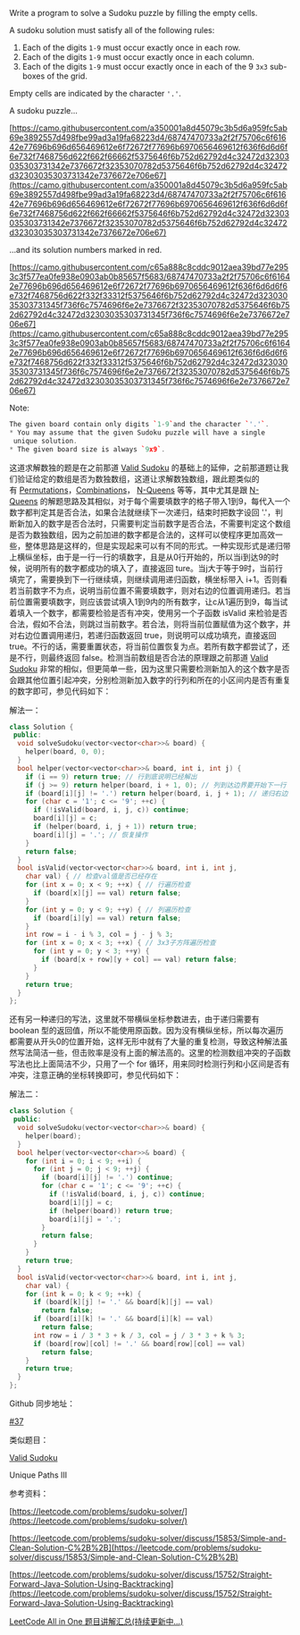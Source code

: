 Write a program to solve a Sudoku puzzle by filling the empty cells.

A sudoku solution must satisfy all of the following rules:

1. Each of the digits `1-9` must occur exactly once in each row.
1. Each of the digits `1-9` must occur exactly once in each column.
1. Each of the digits `1-9` must occur exactly once in each of the 9 `3x3` sub-boxes of the grid.

Empty cells are indicated by the character `'.'`.

A sudoku puzzle...

[https://camo.githubusercontent.com/a350001a8d45079c3b5d6a959fc5ab69e3892557d498fbe99ad3a19fa68223d4/68747470733a2f2f75706c6f61642e77696b696d656469612e6f72672f77696b6970656469612f636f6d6d6f6e732f7468756d622f662f66662f5375646f6b752d62792d4c32472d32303035303731342e7376672f32353070782d5375646f6b752d62792d4c32472d32303035303731342e7376672e706e67](https://camo.githubusercontent.com/a350001a8d45079c3b5d6a959fc5ab69e3892557d498fbe99ad3a19fa68223d4/68747470733a2f2f75706c6f61642e77696b696d656469612e6f72672f77696b6970656469612f636f6d6d6f6e732f7468756d622f662f66662f5375646f6b752d62792d4c32472d32303035303731342e7376672f32353070782d5375646f6b752d62792d4c32472d32303035303731342e7376672e706e67)

...and its solution numbers marked in red.

[https://camo.githubusercontent.com/c65a888c8cddc9012aea39bd77e2953c3f577ea0fe938e0903ab0b85657f5683/68747470733a2f2f75706c6f61642e77696b696d656469612e6f72672f77696b6970656469612f636f6d6d6f6e732f7468756d622f332f33312f5375646f6b752d62792d4c32472d32303035303731345f736f6c7574696f6e2e7376672f32353070782d5375646f6b752d62792d4c32472d32303035303731345f736f6c7574696f6e2e7376672e706e67](https://camo.githubusercontent.com/c65a888c8cddc9012aea39bd77e2953c3f577ea0fe938e0903ab0b85657f5683/68747470733a2f2f75706c6f61642e77696b696d656469612e6f72672f77696b6970656469612f636f6d6d6f6e732f7468756d622f332f33312f5375646f6b752d62792d4c32472d32303035303731345f736f6c7574696f6e2e7376672f32353070782d5375646f6b752d62792d4c32472d32303035303731345f736f6c7574696f6e2e7376672e706e67)

Note:

```cpp
The given board contain only digits `1-9`and the character `'.'`.
* You may assume that the given Sudoku puzzle will have a single
 unique solution.
* The given board size is always `9x9`.
```

这道求解数独的题是在之前那道 [Valid Sudoku](http://www.cnblogs.com/grandyang/p/4421217.html) 的基础上的延伸，之前那道题让我们验证给定的数组是否为数独数组，这道让求解数独数组，跟此题类似的有 [Permutations](http://www.cnblogs.com/grandyang/p/4358848.html)，[Combinations](http://www.cnblogs.com/grandyang/p/4332522.html)， [N-Queens](http://www.cnblogs.com/grandyang/p/4377782.html) 等等，其中尤其是跟 [N-Queens](http://www.cnblogs.com/grandyang/p/4377782.html) 的解题思路及其相似，对于每个需要填数字的格子带入1到9，每代入一个数字都判定其是否合法，如果合法就继续下一次递归，结束时把数字设回 '.'，判断新加入的数字是否合法时，只需要判定当前数字是否合法，不需要判定这个数组是否为数独数组，因为之前加进的数字都是合法的，这样可以使程序更加高效一些，整体思路是这样的，但是实现起来可以有不同的形式。一种实现形式是递归带上横纵坐标，由于是一行一行的填数字，且是从0行开始的，所以当i到达9的时候，说明所有的数字都成功的填入了，直接返回 ture。当j大于等于9时，当前行填完了，需要换到下一行继续填，则继续调用递归函数，横坐标带入 i+1。否则看若当前数字不为点，说明当前位置不需要填数字，则对右边的位置调用递归。若当前位置需要填数字，则应该尝试填入1到9内的所有数字，让c从1遍历到9，每当试着填入一个数字，都需要检验是否有冲突，使用另一个子函数 isValid 来检验是否合法，假如不合法，则跳过当前数字。若合法，则将当前位置赋值为这个数字，并对右边位置调用递归，若递归函数返回 true，则说明可以成功填充，直接返回 true。不行的话，需要重置状态，将当前位置恢复为点。若所有数字都尝试了，还是不行，则最终返回 false。检测当前数组是否合法的原理跟之前那道 [Valid Sudoku](http://www.cnblogs.com/grandyang/p/4421217.html) 非常的相似，但更简单一些，因为这里只需要检测新加入的这个数字是否会跟其他位置引起冲突，分别检测新加入数字的行列和所在的小区间内是否有重复的数字即可，参见代码如下：

解法一：

```cpp
class Solution {
 public:
  void solveSudoku(vector<vector<char>>& board) {
    helper(board, 0, 0);
  }
  bool helper(vector<vector<char>>& board, int i, int j) {
    if (i == 9) return true; // 行到底说明已经解出
    if (j >= 9) return helper(board, i + 1, 0); // 列到达边界要开始下一行
    if (board[i][j] != '.') return helper(board, i, j + 1); // 递归右边
    for (char c = '1'; c <= '9'; ++c) {
      if (!isValid(board, i, j, c)) continue;
      board[i][j] = c;
      if (helper(board, i, j + 1)) return true;
      board[i][j] = '.'; // 恢复操作
    }
    return false;
  }
  bool isValid(vector<vector<char>>& board, int i, int j,
    char val) { // 检查val值是否已经存在
    for (int x = 0; x < 9; ++x) { // 行遍历检查
      if (board[x][j] == val) return false;
    }
    for (int y = 0; y < 9; ++y) { // 列遍历检查
      if (board[i][y] == val) return false;
    }
    int row = i - i % 3, col = j - j % 3;
    for (int x = 0; x < 3; ++x) { // 3x3子方阵遍历检查
      for (int y = 0; y < 3; ++y) {
        if (board[x + row][y + col] == val) return false;
      }
    }
    return true;
  }
};
```

还有另一种递归的写法，这里就不带横纵坐标参数进去，由于递归需要有 boolean 型的返回值，所以不能使用原函数。因为没有横纵坐标，所以每次遍历都需要从开头0的位置开始，这样无形中就有了大量的重复检测，导致这种解法虽然写法简洁一些，但击败率是没有上面的解法高的。这里的检测数组冲突的子函数写法也比上面简洁不少，只用了一个 for 循环，用来同时检测行列和小区间是否有冲突，注意正确的坐标转换即可，参见代码如下：

解法二：

```cpp
class Solution {
 public:
  void solveSudoku(vector<vector<char>>& board) {
    helper(board);
  }
  bool helper(vector<vector<char>>& board) {
    for (int i = 0; i < 9; ++i) {
      for (int j = 0; j < 9; ++j) {
        if (board[i][j] != '.') continue;
        for (char c = '1'; c <= '9'; ++c) {
          if (!isValid(board, i, j, c)) continue;
          board[i][j] = c;
          if (helper(board)) return true;
          board[i][j] = '.';
        }
        return false;
      }
    }
    return true;
  }
  bool isValid(vector<vector<char>>& board, int i, int j,
    char val) {
    for (int k = 0; k < 9; ++k) {
      if (board[k][j] != '.' && board[k][j] == val)
        return false;
      if (board[i][k] != '.' && board[i][k] == val)
        return false;
      int row = i / 3 * 3 + k / 3, col = j / 3 * 3 + k % 3;
      if (board[row][col] != '.' && board[row][col] == val)
        return false;
    }
    return true;
  }
};
```

Github 同步地址：

[#37](https://github.com/grandyang/leetcode/issues/37)

类似题目：

[Valid Sudoku](http://www.cnblogs.com/grandyang/p/4421217.html)

Unique Paths III

参考资料：

[https://leetcode.com/problems/sudoku-solver/](https://leetcode.com/problems/sudoku-solver/)

[https://leetcode.com/problems/sudoku-solver/discuss/15853/Simple-and-Clean-Solution-C%2B%2B](https://leetcode.com/problems/sudoku-solver/discuss/15853/Simple-and-Clean-Solution-C%2B%2B)

[https://leetcode.com/problems/sudoku-solver/discuss/15752/Straight-Forward-Java-Solution-Using-Backtracking](https://leetcode.com/problems/sudoku-solver/discuss/15752/Straight-Forward-Java-Solution-Using-Backtracking)

[LeetCode All in One 题目讲解汇总(持续更新中...)](http://www.cnblogs.com/grandyang/p/4606334.html)
